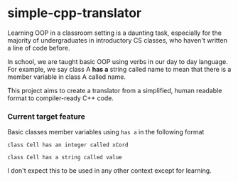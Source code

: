 # simple-cpp-translator
Learning OOP in a classroom setting is a daunting task, especially for the majority of undergraduates in introductory CS classes, who haven't written a line of code before.

In school, we are taught basic OOP using verbs in our day to day language. For example, we say class A **has a** string called name to mean that there is a member variable in class A called name.

This project aims to create a translator from a simplified, human readable format to compiler-ready C++ code. 

### Current target feature

Basic classes member variables using ```has a``` in the following format

```class Cell has an integer called xCord```

```class Cell has a string called value```

I don't expect this to be used in any other context except for learning.
